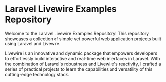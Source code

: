 <h1>Laravel Livewire Examples Repository</h1>

<p>Welcome to the Laravel Livewire Examples Repository! This repository showcases a collection of simple yet powerful web application projects built using Laravel and Livewire.</p>

<p>Livewire is an innovative and dynamic package that empowers developers to effortlessly build interactive and real-time web interfaces in Laravel. With the combination of Laravel's robustness and Livewire's reactivity, I crafted a series of practical projects to learn the capabilities and versatility of this cutting-edge technology stack.</p>
